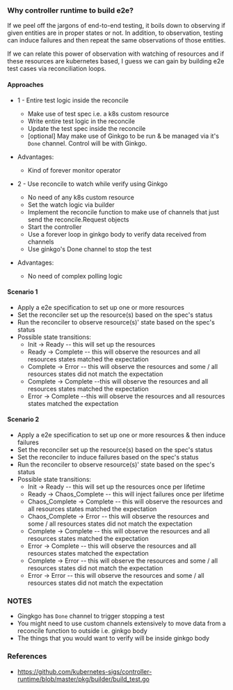 ### Why controller runtime to build e2e?
If we peel off the jargons of end-to-end testing, it boils down to observing if given entities are in proper states or not.
In addition, to observation, testing can induce failures and then repeat the same observations of those entities.

If we can relate this power of observation with watching of resources and if these resources are kubernetes based, I guess we
can gain by building e2e test cases via reconciliation loops.

#### Approaches
- 1 - Entire test logic inside the reconcile
  - Make use of test spec i.e. a k8s custom resource
  - Write entire test logic in the reconcile
  - Update the test spec inside the reconcile
  - [optional] May make use of Ginkgo to be run & be managed via it's `Done` channel. Control will be with Ginkgo.
- Advantages:
  - Kind of forever monitor operator

- 2 - Use reconcile to watch while verify using Ginkgo
  - No need of any k8s custom resource
  - Set the watch logic via builder
  - Implement the reconcile function to make use of channels that just send the reconcile.Request objects
  - Start the controller
  - Use a forever loop in ginkgo body to verify data received from channels
  - Use ginkgo's Done channel to stop the test
- Advantages:
  - No need of complex polling logic

#### Scenario 1
- Apply a e2e specification to set up one or more resources
- Set the reconciler set up the resource(s) based on the spec's status
- Run the reconciler to observe resource(s)' state based on the spec's status
- Possible state transitions:
  - Init -> Ready -- this will set up the resources
  - Ready -> Complete -- this will observe the resources and all resources states matched the expectation
  - Complete -> Error -- this will observe the resources and some / all resources states did not match the expectation
  - Complete -> Complete --this will observe the resources and all resources states matched the expectation
  - Error -> Complete --this will observe the resources and all resources states matched the expectation

#### Scenario 2
- Apply a e2e specification to set up one or more resources & then induce failures
- Set the reconciler set up the resource(s) based on the spec's status
- Set the reconciler to induce failures based on the spec's status
- Run the reconciler to observe resource(s)' state based on the spec's status
- Possible state transitions:
  - Init -> Ready -- this will set up the resources once per lifetime
  - Ready -> Chaos_Complete -- this will inject failures once per lifetime
  - Chaos_Complete -> Complete -- this will observe the resources and all resources states matched the expectation
  - Chaos_Complete -> Error -- this will observe the resources and some / all resources states did not match the expectation
  - Complete -> Complete -- this will observe the resources and all resources states matched the expectation
  - Error -> Complete -- this will observe the resources and all resources states matched the expectation
  - Complete -> Error -- this will observe the resources and some / all resources states did not match the expectation
  - Error -> Error -- this will observe the resources and some / all resources states did not match the expectation


### NOTES
- Gingkgo has `Done` channel to trigger stopping a test
- You might need to use custom channels extensively to move data from a reconcile function to outside i.e. ginkgo body
- The things that you would want to verify will be inside ginkgo body


### References
- https://github.com/kubernetes-sigs/controller-runtime/blob/master/pkg/builder/build_test.go

